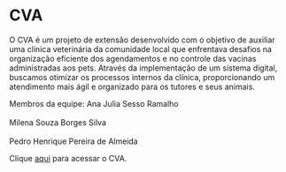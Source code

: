 # CVA
O CVA é um projeto de extensão desenvolvido com o objetivo de auxiliar uma clínica veterinária da comunidade local que enfrentava desafios na organização eficiente dos agendamentos e no controle das vacinas administradas aos pets. Através da implementação de um sistema digital, buscamos otimizar os processos internos da clínica, proporcionando um atendimento mais ágil e organizado para os tutores e seus animais.

Membros da equipe:
Ana Julia Sesso Ramalho <br>  
Milena Souza Borges Silva <br>  
Pedro Henrique Pereira de Almeida <br>  

Clique [aqui](https://cva-controle-de-vac-de-animais.web.app/) para acessar o CVA.

